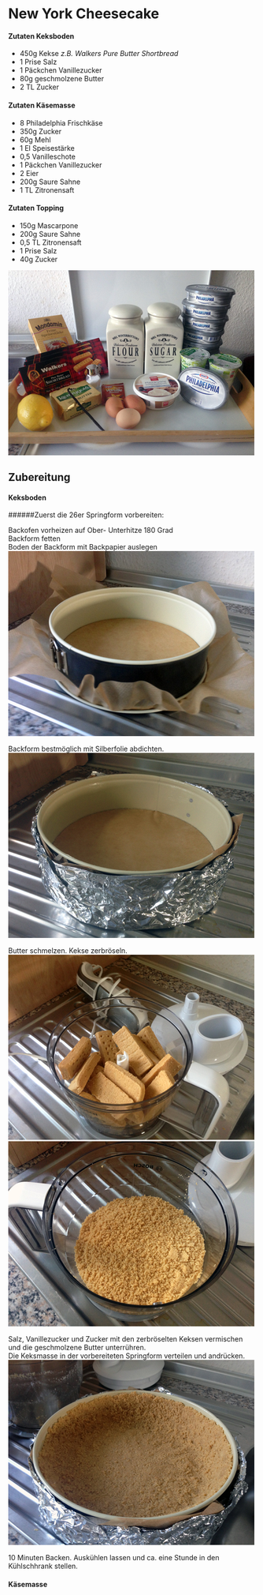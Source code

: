 # New York Cheesecake

#### Zutaten Keksboden

* 450g Kekse *z.B. Walkers Pure Butter Shortbread*
* 1 Prise Salz
* 1 Päckchen Vanillezucker
* 80g geschmolzene Butter
* 2 TL Zucker

#### Zutaten Käsemasse

* 8 Philadelphia Frischkäse
* 350g Zucker
* 60g Mehl
* 1 El Speisestärke
* 0,5 Vanilleschote
* 1 Päckchen Vanillezucker
* 2 Eier
* 200g Saure Sahne
* 1 TL Zitronensaft

#### Zutaten Topping

* 150g Mascarpone
* 200g Saure Sahne
* 0,5 TL Zitronensaft
* 1 Prise Salz
* 40g Zucker  

![Zutaten](img/zutaten.jpg)


## Zubereitung

#### Keksboden
######Zuerst die 26er Springform vorbereiten:

Backofen vorheizen auf Ober- Unterhitze 180 Grad  
Backform fetten  
Boden der Backform mit Backpapier auslegen  
![Form1](img/form1.jpg)

Backform bestmöglich mit Silberfolie abdichten.
![Form2](img/form2.jpg)

Butter schmelzen. Kekse zerbröseln. 
![Kekse1](img/kekse1.jpg)
![Kekse2](img/kekse2.jpg)

Salz, Vanillezucker und Zucker mit den zerbröselten Keksen vermischen und die geschmolzene Butter unterrühren.  
Die Keksmasse in der vorbereiteten Springform verteilen und andrücken.
![Keksboden](img/keksboden.jpg)

10 Minuten Backen. Auskühlen lassen und ca. eine Stunde in den Kühlschhrank stellen.

#### Käsemasse
